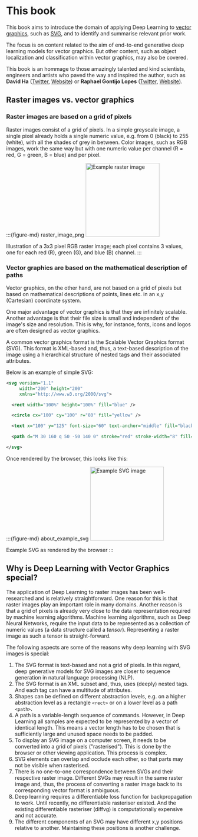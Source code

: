 # This book

This book aims to introduce the domain of applying Deep Learning to [vector graphics](https://en.wikipedia.org/wiki/Vector_graphics), such as [SVG](https://developer.mozilla.org/en-US/docs/Web/SVG), and to identify and summarise relevant prior work.

The focus is on content related to the aim of end-to-end generative deep learning models for vector graphics. But other content, such as object localization and classification within vector graphics, may also be covered.

This book is an hommage to those amazingly talented and kind scientists, engineers and artists who paved the way and inspired the author, such as **David Ha** ([Twitter](https://twitter.com/hardmaru), [Website](https://otoro.net/ml/)) or **Raphael Gontijo Lopes** ([Twitter](https://twitter.com/iraphas13), [Website](https://raphagl.com/)).

## Raster images vs. vector graphics

### Raster images are based on a grid of pixels

Raster images consist of a grid of pixels. In a simple greyscale image, a single pixel already holds a single numeric value, e.g. from 0 (black) to 255 (white), with all the shades of grey in between. Color images, such as RGB images, work the same way but with one numeric value per channel (R = red, G = green, B = blue) and per pixel.

:::{figure-md} raster_image_png
<img src="raster_image.png" alt="Example raster image" width="200px">

Illustration of a 3x3 pixel RGB raster image; each pixel contains 3 values, one for each red (R), green (G), and blue (B) channel.
:::

### Vector graphics are based on the mathematical description of paths

Vector graphics, on the other hand, are not based on a grid of pixels but based on mathematical descriptions of points, lines etc. in an x,y (Cartesian) coordinate system. 

One major advantage of vector graphics is that they are infinitely scalable. Another advantage is that their file size is small and independent of the image's size and resolution. This is why, for instance, fonts, icons and logos are often designed as vector graphics.

A common vector graphics format is the Scalable Vector Graphics format (SVG). This format is XML-based and, thus, a text-based description of the image using a hierarchical structure of nested tags and their associated attributes. 

Below is an example of simple SVG:

```XML
<svg version="1.1"
     width="200" height="200"
     xmlns="http://www.w3.org/2000/svg">

  <rect width="100%" height="100%" fill="blue" />

  <circle cx="100" cy="100" r="80" fill="yellow" />

  <text x="100" y="125" font-size="60" text-anchor="middle" fill="black">SVG</text>

  <path d="M 30 160 q 50 -50 140 0" stroke="red" stroke-width="8" fill="none" />

</svg>
```

Once rendered by the browser, this looks like this:

:::{figure-md} about_example_svg
<img src="example.svg" alt="Example SVG image" width="200px">

Example SVG as rendered by the browser
:::


## Why is Deep Learning with Vector Graphics special?

The application of Deep Learning to raster images has been well-researched and is relatively straightforward. One reason for this is that raster images play an important role in many domains. Another reason is that a grid of pixels is already very close to the data representation required by machine learning algorithms. Machine learning algorithms, such as Deep Neural Networks, require the input data to be represented as a collection of numeric values (a data structure called a *tensor*). Representing a raster image as such a tensor is straight-forward.

The following aspects are some of the reasons why deep learning with SVG images is special:

1. The SVG format is text-based and not a grid of pixels. In this regard, deep generative models for SVG images are closer to sequence generation in natural language processing (NLP).
1. The SVG format is an XML subset and, thus, uses (deeply) nested tags. And each tag can have a multitude of attributes.
1. Shapes can be defined on different abstraction levels, e.g. on a higher abstraction level as a rectangle `<rect>` or on a lower level as a path `<path>`.
1. A path is a variable-length sequence of commands. However, in Deep Learning all samples are expected to be represented by a vector of identical length. This means a vector length has to be chosen that is sufficiently large and unused space needs to be padded. 
1. To display an SVG image on a computer screen, it needs to be converted into a grid of pixels ("rasterised"). This is done by the browser or other viewing application. This process is complex.
1. SVG elements can overlap and occlude each other, so that parts may not be visible when rasterised.
1. There is no one-to-one correspondence between SVGs and their respective raster image. Different SVGs may result in the same raster image and, thus, the process of converting a raster image back to its corresponding vector format is ambiguous.
1. Deep learning requires a differentiable loss function for backpropagation to work. Until recently, no differentiable rasteriser existed. And the existing differentiable rasteriser (diffvg) is computationally expensive and not accurate.
1. The different components of an SVG may have different x,y positions relative to another. Maintaining these positions is another challenge.